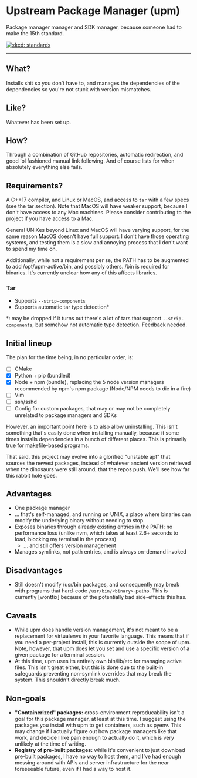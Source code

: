 # Upstream Package Manager (upm)

Package manager manager and SDK manager, because someone had to make the 15th standard.

[![xkcd: standards][1]][1]

---

## What?

Installs shit so you don't have to, and manages the dependencies of the dependencies so you're not stuck with version mismatches.

## Like?

Whatever has been set up.

## How?

Through a combination of GitHub repositories, automatic redirection, and good 'ol fashioned manual link following. And of course lists for when absolutely everything else fails.

## Requirements?

A C++17 compiler, and Linux or MacOS, and access to `tar` with a few specs (see the tar section). Note that MacOS will have weaker support, because I don't have access to any Mac machines. Please consider contributing to the project if you have access to a Mac.

General UNIXes beyond Linux and MacOS will have varying support, for the same reason MacOS doesn't have full support: I don't have those operating systems, and testing them is a slow and annoying process that I don't want to spend my time on.

Additionally, while not a requirement per se, the PATH has to be augmented to add /opt/upm-active/bin, and possibly others. /bin is required for binaries. It's currently unclear how any of this affects libraries.

### Tar

* Supports `--strip-components`
* Supports automatic tar type detection*

\*: may be dropped if it turns out there's a lot of tars that support `--strip-components`, but somehow not automatic type detection. Feedback needed.

## Initial lineup

The plan for the time being, in no particular order, is:


* [ ] CMake
* [x] Python + pip (bundled)
* [x] Node + npm (bundle), replacing the 5 node version managers recommended by npm's npm package (Node/NPM needs to die in a fire)
* [ ] Vim
* [ ] ssh/sshd
* [ ] Config for custom packages, that may or may not be completely unrelated to package managers and SDKs

However, an important point here is to also allow uninstalling. This isn't something that's easily done when installing manually, because it some times installs dependencies in a bunch of different places. This is primarily true for makefile-based programs.

That said, this project may evolve into a glorified "unstable apt" that sources the newest packages, instead of whatever ancient version retrieved when the dinosaurs were still around, that the repos push. We'll see how far this rabbit hole goes.

## Advantages

* One package manager
* ... that's self-managed, and running on UNIX, a place where binaries can modify the underlying binary without needing to stop.
* Exposes binaries through already existing entries in the PATH: no performance loss (unlike nvm, which takes at least 2.6+ seconds to load, blocking my terminal in the process)
    * ... and still offers version management
* Manages symlinks, not path entries, and is always on-demand invoked

## Disadvantages

* Still doesn't modify /usr/bin packages, and consequently may break with programs that hard-code `/usr/bin/<binary>`-paths. This is currently [wontfix] because of the potentially bad side-effects this has.

## Caveats

* While upm does handle version management, it's not meant to be a replacement for virtualenvs in your favorite language. This means that if you need a per-project install, this is currently outside the scope of upm. Note, however, that upm does let you set and use a specific version of a given package for a terminal session.
* At this time, upm uses its entirely own bin/lib/etc for managing active files. This isn't great either, but this is done due to the built-in safeguards preventing non-symlink overrides that may break the system. This shouldn't directly break much.

## Non-goals

* **"Containerized" packages:** cross-environment reproducability isn't a goal for this package manager, at least at this time. I suggest using the packages you install with upm to get containers, such as pyenv. This may change if I actually figure out how package managers like that work, and decide I like pain enough to actually do it, which is very unlikely at the time of writing.
* **Registry of pre-built packages:** while it's convenient to just download pre-built packages, I have no way to host them, and I've had enough messing around with APIs and server infrastructure for the near foreseeable future, even if I had a way to host it.


[1]: https://imgs.xkcd.com/comics/standards.png
